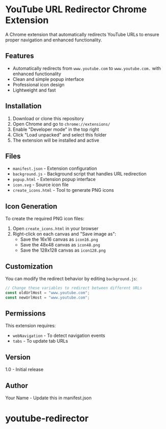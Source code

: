 # YouTube URL Redirector Chrome Extension

A Chrome extension that automatically redirects YouTube URLs to ensure proper navigation and enhanced functionality.

## Features

- Automatically redirects from `www.youtube.com` to `www.youtube.com.` with enhanced functionality
- Clean and simple popup interface
- Professional icon design
- Lightweight and fast

## Installation

1. Download or clone this repository
2. Open Chrome and go to `chrome://extensions/`
3. Enable "Developer mode" in the top right
4. Click "Load unpacked" and select this folder
5. The extension will be installed and active

## Files

- `manifest.json` - Extension configuration
- `background.js` - Background script that handles URL redirection
- `popup.html` - Extension popup interface
- `icon.svg` - Source icon file
- `create_icons.html` - Tool to generate PNG icons

## Icon Generation

To create the required PNG icon files:

1. Open `create_icons.html` in your browser
2. Right-click on each canvas and "Save image as":
   - Save the 16x16 canvas as `icon16.png`
   - Save the 48x48 canvas as `icon48.png`
   - Save the 128x128 canvas as `icon128.png`

## Customization

You can modify the redirect behavior by editing `background.js`:

```javascript
// Change these variables to redirect between different URLs
const oldUrlHost = "www.youtube.com";
const newUrlHost = "www.youtube.com";
```

## Permissions

This extension requires:

- `webNavigation` - To detect navigation events
- `tabs` - To update tab URLs

## Version

1.0 - Initial release

## Author

Your Name - Update this in manifest.json
# youtube-redirector
